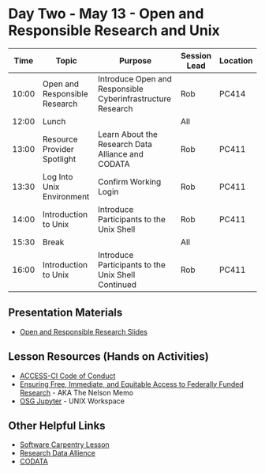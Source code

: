 # Day Two - May 13 - Open and Responsible Research and Unix 

| Time | Topic | Purpose | Session Lead | Location |
|------|-------|---------|--------------|----------|
| 10:00 | Open and Responsible Research | Introduce Open and Responsible Cyberinfrastructure Research | Rob | PC414 |
| 12:00 | Lunch | | All | | 
| 13:00 | Resource Provider Spotlight| Learn About the Research Data Alliance and CODATA | Rob | PC411 | 
| 13:30 | Log Into Unix Environment | Confirm Working Login | Rob | PC411 | 
| 14:00 | Introduction to Unix | Introduce Participants to the Unix Shell | Rob | PC411 | 
| 15:30 | Break | | All | | 
| 16:00 | Introduction to Unix | Introduce Participants to the Unix Shell Continued | Rob | PC411 |

## Presentation Materials
   * [Open and Responsible Research Slides](https://docs.google.com/presentation/d/1sdR-49kiKbGVELBRp-3wfD1WW60xtSOO/edit?usp=sharing&ouid=110678776512411560114&rtpof=true&sd=true)
## Lesson Resources (Hands on Activities)
   * [ACCESS-CI Code of Conduct](https://access-ci.org/code-of-conduct/)
   * [Ensuring Free, Immediate, and Equitable Access to Federally Funded Research](https://www.whitehouse.gov/wp-content/uploads/2022/08/08-2022-OSTP-Public-Access-Memo.pdf) - AKA The Nelson Memo
   * [OSG Jupyter](https://notebook.ospool.osg-htc.org/) - UNIX Workspace

## Other Helpful Links
   * [Software Carpentry Lesson](https://swcarpentry.github.io/shell-novice/)
   * [Research Data Allience](https://www.rd-alliance.org/about-the-rda/)
   * [CODATA](www.codata.org/)
